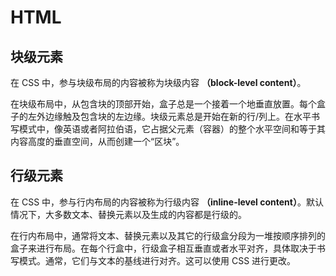 # HTML <Badge type="info" text="超文本标记语言" />

## 块级元素

在 CSS 中，参与块级布局的内容被称为块级内容 **（block-level content）**。

在块级布局中，从包含块的顶部开始，盒子总是一个接着一个地垂直放置。每个盒子的左外边缘触及包含块的左边缘。块级元素总是开始在新的行/列上。在水平书写模式中，像英语或者阿拉伯语，它占据父元素（容器）的整个水平空间和等于其内容高度的垂直空间，从而创建一个“区块”。

## 行级元素

在 CSS 中，参与行内布局的内容被称为行级内容 **（inline-level content）**。默认情况下，大多数文本、替换元素以及生成的内容都是行级的。

在行内布局中，通常将文本、替换元素以及其它的行级盒分段为一堆按顺序排列的盒子来进行布局。在每个行盒中，行级盒子相互垂直或者水平对齐，具体取决于书写模式。通常，它们与文本的基线进行对齐。这可以使用 CSS 进行更改。
